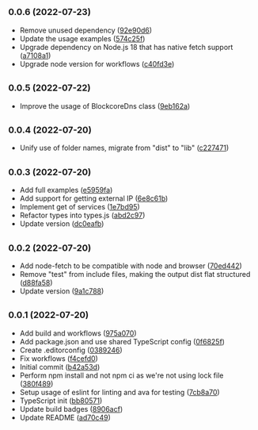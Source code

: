 ## <small>0.0.6 (2022-07-23)</small>

* Remove unused dependency ([92e90d6](https://github.com/block-core/blockcore-dns-js/commit/92e90d6))
* Update the usage examples ([574c25f](https://github.com/block-core/blockcore-dns-js/commit/574c25f))
* Upgrade dependency on Node.js 18 that has native fetch support ([a7108a1](https://github.com/block-core/blockcore-dns-js/commit/a7108a1))
* Upgrade node version for workflows ([c40fd3e](https://github.com/block-core/blockcore-dns-js/commit/c40fd3e))



## <small>0.0.5 (2022-07-22)</small>

* Improve the usage of BlockcoreDns class ([9eb162a](https://github.com/block-core/blockcore-dns-js/commit/9eb162a))



## <small>0.0.4 (2022-07-20)</small>

* Unify use of folder names, migrate from "dist" to "lib" ([c227471](https://github.com/block-core/blockcore-dns-js/commit/c227471))



## <small>0.0.3 (2022-07-20)</small>

* Add full examples ([e5959fa](https://github.com/block-core/blockcore-dns-js/commit/e5959fa))
* Add support for getting external IP ([6e8c61b](https://github.com/block-core/blockcore-dns-js/commit/6e8c61b))
* Implement get of services ([1e7bd95](https://github.com/block-core/blockcore-dns-js/commit/1e7bd95))
* Refactor types into types.js ([abd2c97](https://github.com/block-core/blockcore-dns-js/commit/abd2c97))
* Update version ([dc0eafb](https://github.com/block-core/blockcore-dns-js/commit/dc0eafb))



## <small>0.0.2 (2022-07-20)</small>

* Add node-fetch to be compatible with node and browser ([70ed442](https://github.com/block-core/blockcore-dns-js/commit/70ed442))
* Remove "test" from include files, making the output dist flat structured ([d88fa58](https://github.com/block-core/blockcore-dns-js/commit/d88fa58))
* Update version ([9a1c788](https://github.com/block-core/blockcore-dns-js/commit/9a1c788))



## <small>0.0.1 (2022-07-20)</small>

* Add build and workflows ([975a070](https://github.com/block-core/blockcore-dns-js/commit/975a070))
* Add package.json and use shared TypeScript config ([0f6825f](https://github.com/block-core/blockcore-dns-js/commit/0f6825f))
* Create .editorconfig ([0389246](https://github.com/block-core/blockcore-dns-js/commit/0389246))
* Fix workflows ([f4cefd0](https://github.com/block-core/blockcore-dns-js/commit/f4cefd0))
* Initial commit ([b42a53d](https://github.com/block-core/blockcore-dns-js/commit/b42a53d))
* Perform npm install and not npm ci as we're not using lock file ([380f489](https://github.com/block-core/blockcore-dns-js/commit/380f489))
* Setup usage of eslint for linting and ava for testing ([7cb8a70](https://github.com/block-core/blockcore-dns-js/commit/7cb8a70))
* TypeScript init ([bb80571](https://github.com/block-core/blockcore-dns-js/commit/bb80571))
* Update build badges ([8906acf](https://github.com/block-core/blockcore-dns-js/commit/8906acf))
* Update README ([ad70c49](https://github.com/block-core/blockcore-dns-js/commit/ad70c49))




